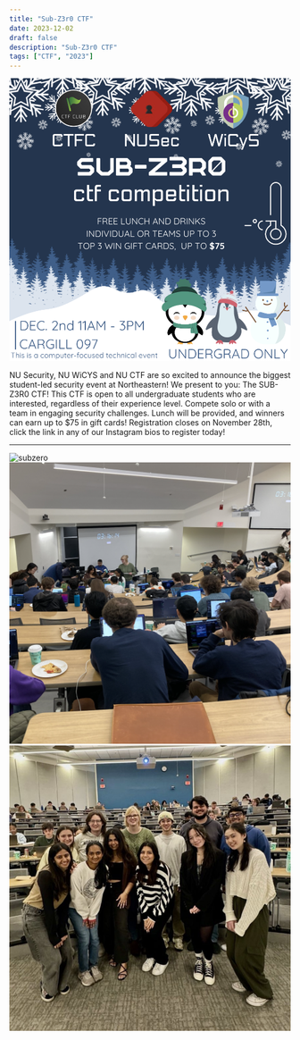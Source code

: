 ```yaml
---
title: "Sub-Z3r0 CTF"
date: 2023-12-02
draft: false
description: "Sub-Z3r0 CTF"
tags: ["CTF", "2023"]
---
```


![featured](featured.png)

NU Security, NU WiCYS and NU CTF are so excited to announce the biggest student-led security event at Northeastern! We present to you: The SUB-Z3R0 CTF! This CTF is open to all undergraduate students who are interested, regardless of their experience level. Compete solo or with a team in engaging security challenges. Lunch will be provided, and winners can earn up to $75 in gift cards! Registration closes on November 28th, click the link in any of our Instagram bios to register today!

---

![subzero](subzero1.png)
![subzero](subzero2.png)
![subzero](subzero3.png)